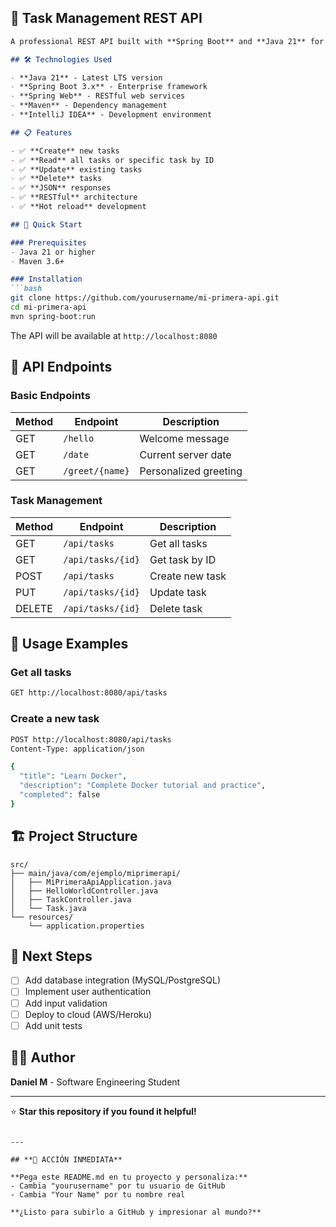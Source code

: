 ## **🚀 Task Management REST API**


```markdown
A professional REST API built with **Spring Boot** and **Java 21** for managing tasks with full CRUD operations.

## 🛠️ Technologies Used

- **Java 21** - Latest LTS version
- **Spring Boot 3.x** - Enterprise framework
- **Spring Web** - RESTful web services
- **Maven** - Dependency management
- **IntelliJ IDEA** - Development environment

## 📋 Features

- ✅ **Create** new tasks
- ✅ **Read** all tasks or specific task by ID
- ✅ **Update** existing tasks
- ✅ **Delete** tasks
- ✅ **JSON** responses
- ✅ **RESTful** architecture
- ✅ **Hot reload** development

## 🚀 Quick Start

### Prerequisites
- Java 21 or higher
- Maven 3.6+

### Installation
```bash
git clone https://github.com/yourusername/mi-primera-api.git
cd mi-primera-api
mvn spring-boot:run
```

The API will be available at `http://localhost:8080`

## 📡 API Endpoints

### Basic Endpoints
| Method | Endpoint | Description |
|--------|----------|-------------|
| GET | `/hello` | Welcome message |
| GET | `/date` | Current server date |
| GET | `/greet/{name}` | Personalized greeting |

### Task Management
| Method | Endpoint | Description |
|--------|----------|-------------|
| GET | `/api/tasks` | Get all tasks |
| GET | `/api/tasks/{id}` | Get task by ID |
| POST | `/api/tasks` | Create new task |
| PUT | `/api/tasks/{id}` | Update task |
| DELETE | `/api/tasks/{id}` | Delete task |

## 📝 Usage Examples

### Get all tasks
```bash
GET http://localhost:8080/api/tasks
```

### Create a new task
```bash
POST http://localhost:8080/api/tasks
Content-Type: application/json

{
  "title": "Learn Docker",
  "description": "Complete Docker tutorial and practice",
  "completed": false
}
```

## 🏗️ Project Structure
```
src/
├── main/java/com/ejemplo/miprimerapi/
│   ├── MiPrimeraApiApplication.java
│   ├── HelloWorldController.java
│   ├── TaskController.java
│   └── Task.java
└── resources/
    └── application.properties
```

## 🚀 Next Steps
- [ ] Add database integration (MySQL/PostgreSQL)
- [ ] Implement user authentication
- [ ] Add input validation
- [ ] Deploy to cloud (AWS/Heroku)
- [ ] Add unit tests

## 👨‍💻 Author
**Daniel M** - Software Engineering Student

---
⭐ **Star this repository if you found it helpful!**
```

---

## **🚨 ACCIÓN INMEDIATA**

**Pega este README.md en tu proyecto y personaliza:**
- Cambia "yourusername" por tu usuario de GitHub
- Cambia "Your Name" por tu nombre real

**¿Listo para subirlo a GitHub y impresionar al mundo?**